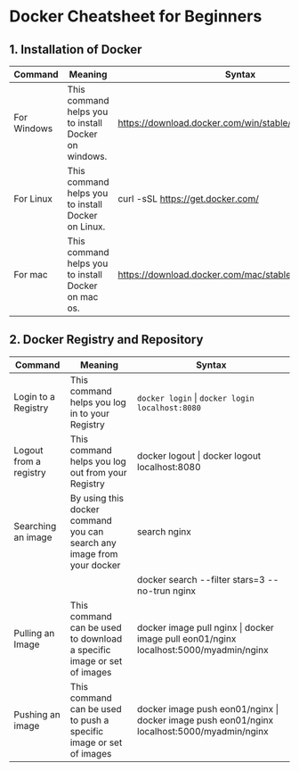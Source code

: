 # Docker Cheatsheet for Beginners

## 1. Installation of Docker
| Command | Meaning	| Syntax |
| --- | --- | --- |
| For Windows |	This command helps you to install Docker on windows. | https://download.docker.com/win/stable/InstallDocker.msi |
| For Linux	| This command helps you to install Docker on Linux. | curl -sSL https://get.docker.com/|sh |
| For mac	| This command helps you to install Docker on mac os.	| https://download.docker.com/mac/stable/Docker.dmg |

## 2. Docker Registry and Repository
| Command | Meaning | Syntax |
| --- | --- | --- |
| Login to a Registry | This command helps you log in to your Registry | ``` docker login ``` \| ``` docker login localhost:8080 ``` |
| Logout from a registry | This command helps you log out from your Registry | docker logout \| docker logout localhost:8080 |
| Searching an image | By using this docker command you can search any image from your docker | search nginx |
| | | docker search --filter stars=3 --no-trun nginx |
| Pulling an Image	| This command can be used to download a specific image or set of images | docker image pull nginx \| docker image pull eon01/nginx localhost:5000/myadmin/nginx |
| Pushing an image | This command can be used to push a specific image or set of images | docker image push eon01/nginx \| docker image push eon01/nginx localhost:5000/myadmin/nginx |